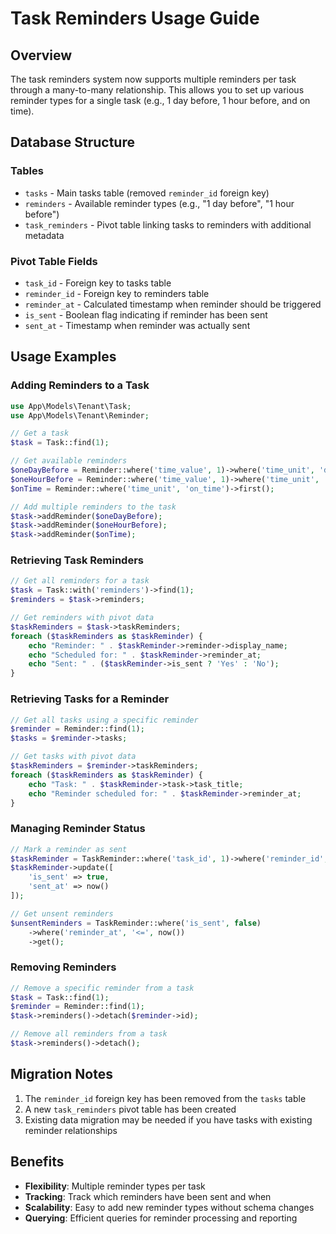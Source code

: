 # Task Reminders Usage Guide

## Overview

The task reminders system now supports multiple reminders per task through a many-to-many relationship. This allows you to set up various reminder types for a single task (e.g., 1 day before, 1 hour before, and on time).

## Database Structure

### Tables
- `tasks` - Main tasks table (removed `reminder_id` foreign key)
- `reminders` - Available reminder types (e.g., "1 day before", "1 hour before")
- `task_reminders` - Pivot table linking tasks to reminders with additional metadata

### Pivot Table Fields
- `task_id` - Foreign key to tasks table
- `reminder_id` - Foreign key to reminders table
- `reminder_at` - Calculated timestamp when reminder should be triggered
- `is_sent` - Boolean flag indicating if reminder has been sent
- `sent_at` - Timestamp when reminder was actually sent

## Usage Examples

### Adding Reminders to a Task

```php
use App\Models\Tenant\Task;
use App\Models\Tenant\Reminder;

// Get a task
$task = Task::find(1);

// Get available reminders
$oneDayBefore = Reminder::where('time_value', 1)->where('time_unit', 'days')->first();
$oneHourBefore = Reminder::where('time_value', 1)->where('time_unit', 'hours')->first();
$onTime = Reminder::where('time_unit', 'on_time')->first();

// Add multiple reminders to the task
$task->addReminder($oneDayBefore);
$task->addReminder($oneHourBefore);
$task->addReminder($onTime);
```

### Retrieving Task Reminders

```php
// Get all reminders for a task
$task = Task::with('reminders')->find(1);
$reminders = $task->reminders;

// Get reminders with pivot data
$taskReminders = $task->taskReminders;
foreach ($taskReminders as $taskReminder) {
    echo "Reminder: " . $taskReminder->reminder->display_name;
    echo "Scheduled for: " . $taskReminder->reminder_at;
    echo "Sent: " . ($taskReminder->is_sent ? 'Yes' : 'No');
}
```

### Retrieving Tasks for a Reminder

```php
// Get all tasks using a specific reminder
$reminder = Reminder::find(1);
$tasks = $reminder->tasks;

// Get tasks with pivot data
$taskReminders = $reminder->taskReminders;
foreach ($taskReminders as $taskReminder) {
    echo "Task: " . $taskReminder->task->task_title;
    echo "Reminder scheduled for: " . $taskReminder->reminder_at;
}
```

### Managing Reminder Status

```php
// Mark a reminder as sent
$taskReminder = TaskReminder::where('task_id', 1)->where('reminder_id', 1)->first();
$taskReminder->update([
    'is_sent' => true,
    'sent_at' => now()
]);

// Get unsent reminders
$unsentReminders = TaskReminder::where('is_sent', false)
    ->where('reminder_at', '<=', now())
    ->get();
```

### Removing Reminders

```php
// Remove a specific reminder from a task
$task = Task::find(1);
$reminder = Reminder::find(1);
$task->reminders()->detach($reminder->id);

// Remove all reminders from a task
$task->reminders()->detach();
```

## Migration Notes

1. The `reminder_id` foreign key has been removed from the `tasks` table
2. A new `task_reminders` pivot table has been created
3. Existing data migration may be needed if you have tasks with existing reminder relationships

## Benefits

- **Flexibility**: Multiple reminder types per task
- **Tracking**: Track which reminders have been sent and when
- **Scalability**: Easy to add new reminder types without schema changes
- **Querying**: Efficient queries for reminder processing and reporting